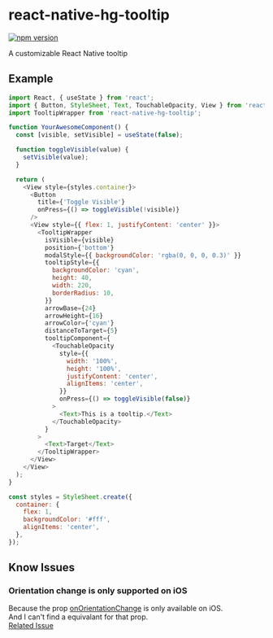 # react-native-hg-tooltip

[![npm version](https://badge.fury.io/js/react-native-hg-tooltip.svg)](https://badge.fury.io/js/react-native-hg-tooltip)

A customizable React Native tooltip

## Example

```javascript
import React, { useState } from 'react';
import { Button, StyleSheet, Text, TouchableOpacity, View } from 'react-native';
import TooltipWrapper from 'react-native-hg-tooltip';

function YourAwesomeComponent() {
  const [visible, setVisible] = useState(false);

  function toggleVisible(value) {
    setVisible(value);
  }

  return (
    <View style={styles.container}>
      <Button
        title={'Toggle Visible'}
        onPress={() => toggleVisible(!visible)}
      />
      <View style={{ flex: 1, justifyContent: 'center' }}>
        <TooltipWrapper
          isVisible={visible}
          position={'bottom'}
          modalStyle={{ backgroundColor: 'rgba(0, 0, 0, 0.3)' }}
          tooltipStyle={{
            backgroundColor: 'cyan',
            height: 40,
            width: 220,
            borderRadius: 10,
          }}
          arrowBase={24}
          arrowHeight={16}
          arrowColor={'cyan'}
          distanceToTarget={5}
          tooltipComponent={
            <TouchableOpacity
              style={{
                width: '100%',
                height: '100%',
                justifyContent: 'center',
                alignItems: 'center',
              }}
              onPress={() => toggleVisible(false)}
            >
              <Text>This is a tooltip.</Text>
            </TouchableOpacity>
          }
        >
          <Text>Target</Text>
        </TooltipWrapper>
      </View>
    </View>
  );
}

const styles = StyleSheet.create({
  container: {
    flex: 1,
    backgroundColor: '#fff',
    alignItems: 'center',
  },
});
```

## Know Issues 

### Orientation change is only supported on iOS
Because the prop [onOrientationChange](https://reactnative.dev/docs/modal#onorientationchange) is only available on iOS.  
And I can't find a equivalant for that prop.  
[Related Issue](https://github.com/facebook/react-native/issues/3219)
